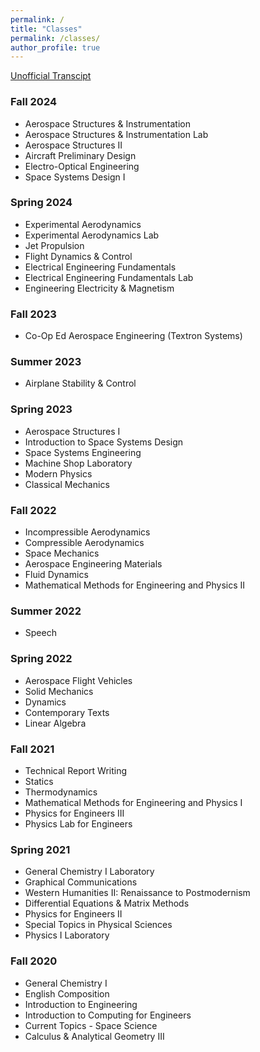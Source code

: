 ```yaml
---
permalink: /
title: "Classes"
permalink: /classes/
author_profile: true
---
```

[Unofficial Transcipt](https://gabearod2.github.io/files/unofficial_transcript_fall_2024.pdf)

### Fall 2024
* Aerospace Structures & Instrumentation
* Aerospace Structures & Instrumentation Lab
* Aerospace Structures II
* Aircraft Preliminary Design
* Electro-Optical Engineering
* Space Systems Design I

### Spring 2024
* Experimental Aerodynamics
* Experimental Aerodynamics Lab
* Jet Propulsion
* Flight Dynamics & Control
* Electrical Engineering Fundamentals
* Electrical Engineering Fundamentals Lab
* Engineering Electricity & Magnetism

### Fall 2023
* Co-Op Ed Aerospace Engineering (Textron Systems)

### Summer 2023
* Airplane Stability & Control

### Spring 2023
* Aerospace Structures I
* Introduction to Space Systems Design 
* Space Systems Engineering
* Machine Shop Laboratory
* Modern Physics
* Classical Mechanics

### Fall 2022
* Incompressible Aerodynamics
* Compressible Aerodynamics
* Space Mechanics
* Aerospace Engineering Materials
* Fluid Dynamics
* Mathematical Methods for Engineering and Physics II

### Summer 2022
* Speech

### Spring 2022
* Aerospace Flight Vehicles
* Solid Mechanics
* Dynamics
* Contemporary Texts
* Linear Algebra

### Fall 2021
* Technical Report Writing
* Statics
* Thermodynamics
* Mathematical Methods for Engineering and Physics I
* Physics for Engineers III
* Physics Lab for Engineers

### Spring 2021
* General Chemistry I Laboratory
* Graphical Communications
* Western Humanities II: Renaissance to Postmodernism
* Differential Equations & Matrix Methods
* Physics for Engineers II
* Special Topics in Physical Sciences
* Physics I Laboratory

### Fall 2020
* General Chemistry I
* English Composition
* Introduction to Engineering
* Introduction to Computing for Engineers
* Current Topics - Space Science
* Calculus & Analytical Geometry III

